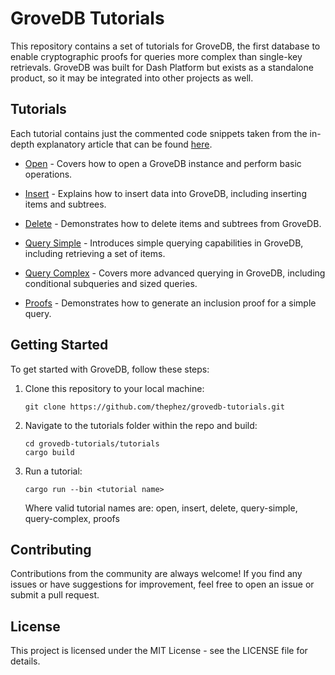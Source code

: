 # GroveDB Tutorials

This repository contains a set of tutorials for GroveDB, the first database to enable cryptographic proofs for queries more complex than single-key retrievals. GroveDB was built for Dash Platform but exists as a standalone product, so it may be integrated into other projects as well.

## Tutorials

Each tutorial contains just the commented code snippets taken from the in-depth explanatory article that can be found [here](https://docs.google.com/document/d/1V-h21lX1vovVQYMaPuzNcrYuhhrZVY5WobKdkgxhY-U/edit?usp=sharing).

- [Open](tutorials/src/bin/open.rs) - Covers how to open a GroveDB instance and perform basic operations.

- [Insert](tutorials/src/bin/insert.rs) - Explains how to insert data into GroveDB, including inserting items and subtrees.

- [Delete](tutorials/src/bin/delete.rs) - Demonstrates how to delete items and subtrees from GroveDB.

- [Query Simple](tutorials/src/bin/query-simple.rs) - Introduces simple querying capabilities in GroveDB, including retrieving a set of items.

- [Query Complex](tutorials/src/bin/query-complex.rs) - Covers more advanced querying in GroveDB, including conditional subqueries and sized queries.

- [Proofs](tutorials/src/bin/proofs.rs) - Demonstrates how to generate an inclusion proof for a simple query.

## Getting Started

To get started with GroveDB, follow these steps:

1. Clone this repository to your local machine:

   ```shell
   git clone https://github.com/thephez/grovedb-tutorials.git
   ```
   
2. Navigate to the tutorials folder within the repo and build:

   ```shell
   cd grovedb-tutorials/tutorials
   cargo build
   ```

3. Run a tutorial:

   ```shell
   cargo run --bin <tutorial name>
   ```
   
   Where valid tutorial names are: open, insert, delete, query-simple, query-complex, proofs

## Contributing

Contributions from the community are always welcome! If you find any issues or have suggestions for improvement, feel free to open an issue or submit a pull request.

## License

This project is licensed under the MIT License - see the LICENSE file for details.
